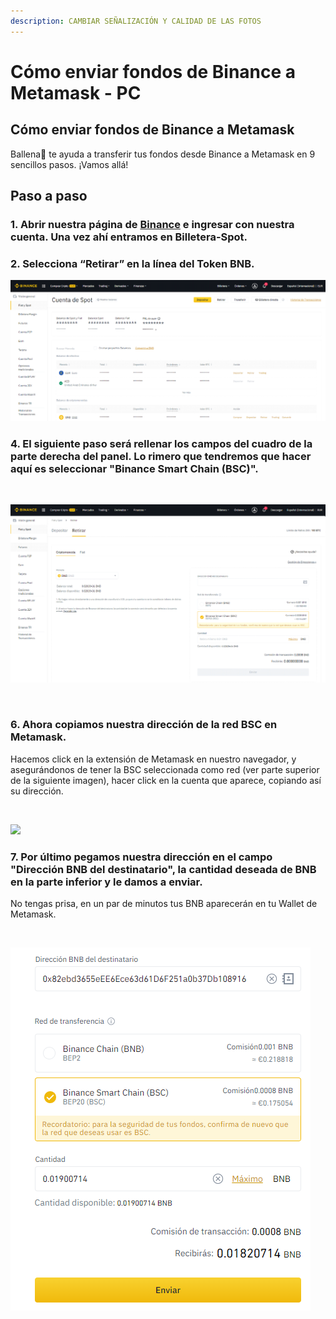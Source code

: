 ```yaml
---
description: CAMBIAR SEÑALIZACIÓN Y CALIDAD DE LAS FOTOS
---
```


# Cómo enviar fondos de Binance a Metamask - PC

## Cómo enviar fondos de Binance a Metamask

Ballena🐋 te ayuda a transferir tus fondos desde Binance a Metamask en 9 sencillos pasos. ¡Vamos allá!

## Paso a paso

### 1. Abrir nuestra página de [Binance](https://www.binance.com/es) e ingresar con nuestra cuenta. Una vez ahí entramos en Billetera-Spot.

### ​2. Selecciona “Retirar” en la línea del Token BNB.



![](../../.gitbook/assets/21.png)

#### 

### 

### 4. El siguiente paso será rellenar los campos del cuadro de la parte derecha del panel. Lo rimero que tendremos que hacer aquí es seleccionar "Binance Smart Chain \(BSC\)".

​​

![](../../.gitbook/assets/23.png)

​

### 6. Ahora copiamos nuestra dirección de la red BSC en Metamask.

Hacemos click en la extensión de Metamask en nuestro navegador, y asegurándonos de tener la BSC seleccionada como red \(ver parte superior de la siguiente imagen\), hacer click en la cuenta que aparece, copiando así su dirección.

​

![](https://user-images.githubusercontent.com/79335891/108759110-390c3e00-754c-11eb-9020-b45ebd04914e.png)

### 

### 7. Por último pegamos nuestra dirección en el campo "Dirección BNB del destinatario", la cantidad deseada de BNB en la parte inferior y le damos a enviar. 

No tengas prisa, en un par de minutos tus BNB aparecerán en tu Wallet de Metamask.

​​

![](../../.gitbook/assets/9-2-.png)



